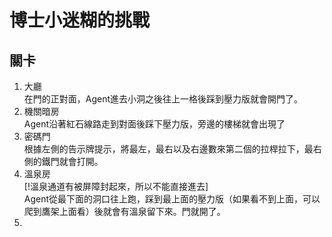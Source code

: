 # 博士小迷糊的挑戰
## 關卡
1. 大廳<br/>
   在門的正對面，Agent進去小洞之後往上一格後踩到壓力版就會開門了。
2. 機關暗房<br/>
  Agent沿著紅石線路走到對面後踩下壓力版，旁邊的樓梯就會出現了
3. 密碼門<br/>
  根據左側的告示牌提示，將最左，最右以及右邊數來第二個的拉桿拉下，最右側的鐵門就會打開。
4. 溫泉房<br/>
   [!溫泉通道有被屏障封起來，所以不能直接進去]<br/>
   Agent從最下面的洞口往上跑，踩到最上面的壓力版（如果看不到上面，可以爬到鷹架上面看）後就會有溫泉留下來。門就開了。
6. 
